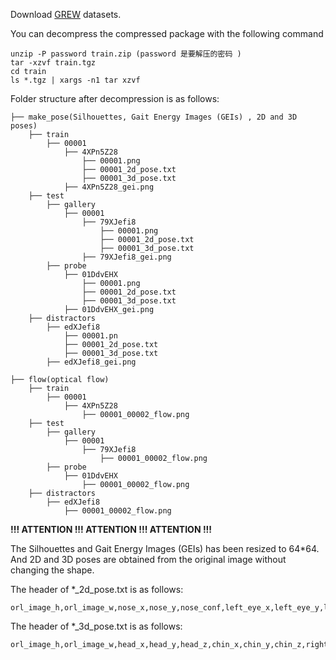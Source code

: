 Download [GREW](https://www.grew-benchmark.org/download.html) datasets.

You can decompress the compressed package with the following command
```Shell
unzip -P password train.zip (password 是要解压的密码 )
tar -xzvf train.tgz
cd train
ls *.tgz | xargs -n1 tar xzvf
```

Folder structure after decompression is as follows:
```Shell
├── make_pose(Silhouettes, Gait Energy Images (GEIs) , 2D and 3D poses)
    ├── train
        ├── 00001
            ├── 4XPn5Z28
                ├── 00001.png
                ├── 00001_2d_pose.txt
                ├── 00001_3d_pose.txt
            ├── 4XPn5Z28_gei.png
    ├── test
        ├── gallery
            ├── 00001
                ├── 79XJefi8
                    ├── 00001.png
                    ├── 00001_2d_pose.txt
                    ├── 00001_3d_pose.txt
                ├── 79XJefi8_gei.png
        ├── probe
            ├── 01DdvEHX
                ├── 00001.png
                ├── 00001_2d_pose.txt
                ├── 00001_3d_pose.txt
            ├── 01DdvEHX_gei.png
    ├── distractors
        ├── edXJefi8
            ├── 00001.pn
            ├── 00001_2d_pose.txt
            ├── 00001_3d_pose.txt
        ├── edXJefi8_gei.png
        
├── flow(optical flow)
    ├── train
        ├── 00001
            ├── 4XPn5Z28
                ├── 00001_00002_flow.png
    ├── test
        ├── gallery
            ├── 00001
                ├── 79XJefi8
                    ├── 00001_00002_flow.png
        ├── probe
            ├── 01DdvEHX
                ├── 00001_00002_flow.png
    ├── distractors
        ├── edXJefi8
            ├── 00001_00002_flow.png
```
**!!! ATTENTION !!! ATTENTION !!! ATTENTION !!!**

The Silhouettes and Gait Energy Images (GEIs) has been resized to 64*64. And 2D and 3D poses are obtained from the original image without changing the shape.

The header of *_2d_pose.txt is as follows:
```
orl_image_h,orl_image_w,nose_x,nose_y,nose_conf,left_eye_x,left_eye_y,left_eye_conf,right_eye_x,right_eye_y,right_eye_conf,left_ear_x,left_ear_y,left_ear_conf,right_ear_x,right_ear_y,right_ear_conf,left_shoulder_x,left_shoulder_y,left_shoulder_conf,right_shoulder_x,right_shoulder_y,right_shoulder_conf,left_elbow_x,left_elbow_y,left_elbow_conf,right_elbow_x,right_elbow_y,right_elbow_conf,left_wrist_x,left_wrist_y,left_wrist_conf,right_wrist_x,right_wrist_y,right_wrist_conf,left_hip_x,left_hip_y,left_hip_conf,right_hip_x,right_hip_y,right_hip_conf,left_knee_x,left_knee_y,left_knee_conf,right_knee_x,right_knee_y,right_knee_conf,left_ankle_x,left_ankle_y,left_ankle_conf,right_ankle_x,right_ankle_y,right_ankle_conf
```
The header of *_3d_pose.txt is as follows:
```
orl_image_h,orl_image_w,head_x,head_y,head_z,chin_x,chin_y,chin_z,right_shoulder_x,right_shoulder_y,right_shoulder_z,right_elbow_x,right_elbow_y,right_elbow_z,right_wrist_x,right_wrist_y,right_wrist_z,left_shoulder_x,left_shoulder_y,left_shoulder_z,left_elbow_x,left_elbow_y,left_elbow_z,left_wrist_x,left_wrist_y,left_wrist_z,right_hip_x,right_hip_y,right_hip_z,right_knee_x,right_knee_y,right_knee_z,right_ankle_x,right_ankle_y,right_ankle_z,left_hip_x,left_hip_y,left_hip_z,left_knee_x,left_knee_y,left_knee_z,left_ankle_x,left_ankle_y,left_ankle_z
```